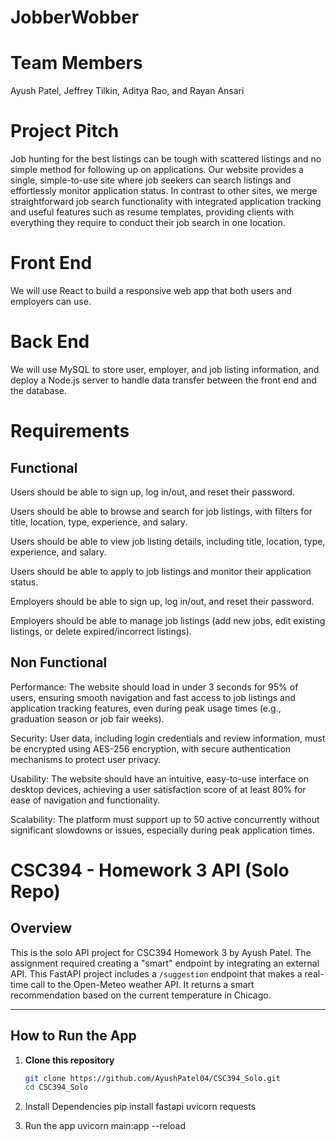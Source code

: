 # JobberWobber

# Team Members
Ayush Patel, Jeffrey Tilkin, Aditya Rao, and Rayan Ansari

# Project Pitch
Job hunting for the best listings can be tough with scattered listings and no simple method for following up on applications. Our website provides a single, simple-to-use site where job seekers can search listings and effortlessly monitor application status. In contrast to other sites, we merge straightforward job search functionality with integrated application tracking and useful features such as resume templates, providing clients with everything they require to conduct their job search in one location.

# Front End
We will use React to build a responsive web app that both users and employers can use.

# Back End
We will use MySQL to store user, employer, and job listing information, and deploy a Node.js server to handle data transfer between the front end and the database.

# Requirements
## Functional
Users should be able to sign up, log in/out, and reset their password.

Users should be able to browse and search for job listings, with filters for title, location, type, experience, and salary.

Users should be able to view job listing details, including title, location, type, experience, and salary.

Users should be able to apply to job listings and monitor their application status.

Employers should be able to sign up, log in/out, and reset their password.

Employers should be able to manage job listings (add new jobs, edit existing listings, or delete expired/incorrect listings).

## Non Functional
Performance: The website should load in under 3 seconds for 95% of users, ensuring smooth navigation and fast access to job listings and application tracking features, even during peak usage times (e.g., graduation season or job fair weeks).

Security: User data, including login credentials and review information, must be encrypted using AES-256 encryption, with secure authentication mechanisms to protect user privacy.

Usability: The website should have an intuitive, easy-to-use interface on desktop devices, achieving a user satisfaction score of at least 80% for ease of navigation and functionality. 

Scalability: The platform must support up to 50 active concurrently without significant slowdowns or issues, especially during peak application times.

# CSC394 - Homework 3 API (Solo Repo)

## Overview
This is the solo API project for CSC394 Homework 3 by Ayush Patel. The assignment required creating a "smart" endpoint by integrating an external API. This FastAPI project includes a `/suggestion` endpoint that makes a real-time call to the Open-Meteo weather API. It returns a smart recommendation based on the current temperature in Chicago.

---

## How to Run the App

1. **Clone this repository**
   ```bash
   git clone https://github.com/AyushPatel04/CSC394_Solo.git
   cd CSC394_Solo
   
2. Install Dependencies
   pip install fastapi uvicorn requests
   
3. Run the app
   uvicorn main:app --reload
